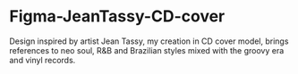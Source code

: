 # Figma-JeanTassy-CD-cover
Design inspired by artist Jean Tassy, ​​my creation in CD cover model, brings references to neo soul, R&amp;B and Brazilian styles mixed with the groovy era and vinyl records.
